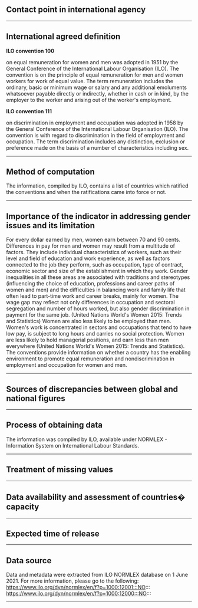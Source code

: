 ## Contact point in international agency

---

## International agreed definition

**ILO convention 100**

on equal remuneration for women and men was adopted in 1951 by the General Conference of the International Labour Organisation (ILO). The convention is on the principle of equal remuneration for men and women workers for work of equal value. The term remuneration includes the ordinary, basic or minimum wage or salary and any additional emoluments whatsoever payable directly or indirectly, whether in cash or in kind, by the employer to the worker and arising out of the worker's employment.

**ILO convention 111**

on discrimination in employment and occupation was adopted in 1958 by the General Conference of the International Labour Organisation (ILO). The convention is with regard to discrimination in the field of employment and occupation. The term discrimination includes any distinction, exclusion or preference made on the basis of a number of characteristics including sex.

---

## Method of computation

The information, compiled by ILO, contains a list of countries which ratified the conventions and when the ratifications came into force or not.

---

## Importance of the indicator in addressing gender issues and its limitation

For every dollar earned by men, women earn between 70 and 90 cents. Differences in pay for men and women may result from a multitude of factors. They include individual characteristics of workers, such as their level and field of education and work experience, as well as factors connected to the job they perform, such as occupation, type of contract, economic sector and size of the establishment in which they work. Gender inequalities in all these areas are associated with traditions and stereotypes (influencing the choice of education, professions and career paths of women and men) and the difficulties in balancing work and family life that often lead to part-time work and career breaks, mainly for women. The wage gap may reflect not only differences in occupation and sectoral segregation and number of hours worked, but also gender discrimination in payment for the same job. (United Nations World's Women 2015: Trends and Statistics) Women are also less likely to be employed than men. Women's work is concentrated in sectors and occupations that tend to have low pay, is subject to long hours and carries no social protection. Women are less likely to hold managerial positions, and earn less than men everywhere (United Nations World's Women 2015: Trends and Statistics). The conventions provide information on whether a country has the enabling environment to promote equal remuneration and nondiscrimination in employment and occupation for women and men.

---

## Sources of discrepancies between global and national figures

---

## Process of obtaining data

The information was compiled by ILO, available under NORMLEX - Information System on International Labour Standards.

---

## Treatment of missing values

---

## Data availability and assessment of countries� capacity

---

## Expected time of release

---

## Data source

Data and metadata were extracted from ILO NORMLEX database on 1 June 2021. For more information, please go to the following: https://www.ilo.org/dyn/normlex/en/f?p=1000:12001:::NO::: https://www.ilo.org/dyn/normlex/en/f?p=1000:12000:::NO:::

---
